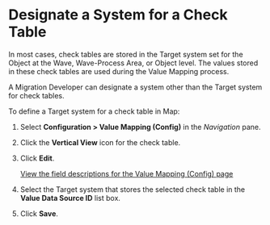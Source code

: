 # Designate a System for a Check Table

In most cases, check tables are stored in the Target system set for the
Object at the Wave, Wave-Process Area, or Object level. The values
stored in these check tables are used during the Value Mapping process.

A Migration Developer can designate a system other than the Target
system for check tables.

To define a Target system for a check table in Map:

1.  Select <span style="font-weight: bold;">Configuration \> Value
    Mapping (Config)</span> in the
    <span style="font-style: italic;">Navigation</span> pane.

2.  Click the <span style="font-weight: bold;">Vertical View</span> icon
    for the check table.

3.  Click <span style="font-weight: bold;">Edit</span>.
    
    [View the field descriptions for the Value Mapping (Config)
    page](../Page_Desc/Value_Mapping_Config_H.htm)

4.  Select the Target system that stores the selected check table in the
    <span style="font-weight: bold;">Value Data Source ID</span> list
    box.

5.  Click <span style="font-weight: bold;">Save</span>.
